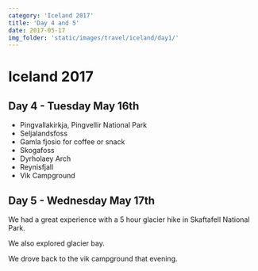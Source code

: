 ```yaml
---
category: 'Iceland 2017'
title: 'Day 4 and 5'
date: 2017-05-17
img_folder: 'static/images/travel/iceland/day1/'
---
```


# Iceland 2017

## Day 4 - Tuesday May 16th

- Pingvallakirkja, Pingvellir National Park
- Seljalandsfoss
- Gamla fjosio for coffee or snack
- Skogafoss
- Dyrholaey Arch
- Reynisfjall
- Vik Campground



## Day 5 - Wednesday May 17th

We had a great experience with a 5 hour glacier hike in Skaftafell National Park.

We also explored glacier bay.

We drove back to the vik campground that evening.

